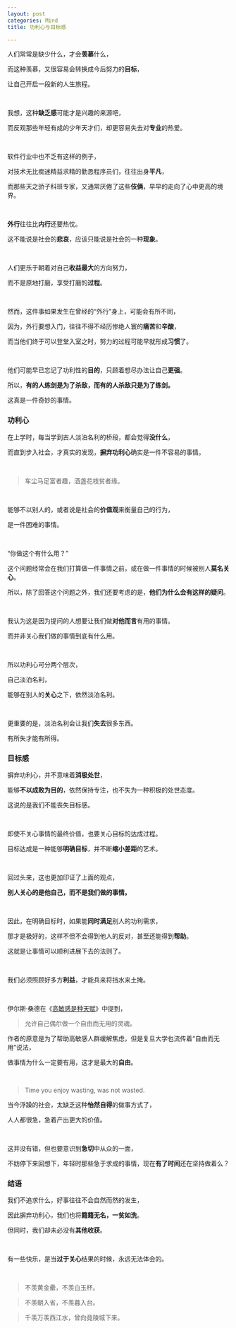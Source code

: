 ```yaml
---
layout: post
categories: Mind
title: 功利心与目标感

---
```


人们常常是缺少什么，才会**羡慕**什么，

而这种羡慕，又很容易会转换成今后努力的**目标**，

让自己开启一段新的人生旅程。

<br/>

我想，这种**缺乏感**可能才是兴趣的来源吧，

而反观那些年轻有成的少年天才们，却更容易失去对**专业**的热爱。

<br/>

软件行业中也不乏有这样的例子，

对技术无比痴迷精益求精的勤恳程序员们，往往出身**平凡**，

而那些天之骄子科班专家，又通常厌倦了这些**伎俩**，早早的走向了心中更高的境界。

<br/>

**外行**往往比**内行**还要热忱。

这不能说是社会的**悲哀**，应该只能说是社会的一种**现象**。

<br/>

人们更乐于朝着对自己**收益最大**的方向努力，

而不是原地打磨，享受打磨的**过程**。

<br/>

然而，这件事如果发生在曾经的“外行”身上，可能会有所不同，

因为，外行要想入门，往往不得不经历惨绝人寰的**痛苦**和**辛酸**，

而当他们终于可以登堂入室之时，努力的过程可能早就形成**习惯**了。

<br/>

他们可能早已忘记了功利性的**目的**，只顾着想尽办法让自己**更强**。

所以，**有的人练剑是为了杀敌，而有的人杀敌只是为了练剑。**

这真是一件奇妙的事情。

### 功利心

在上学时，每当学到古人淡泊名利的桥段，都会觉得**没什么**，

而直到步入社会，才真实的发现，**摒弃功利心**确实是一件不容易的事情。

<br/>

> 车尘马足富者趣，酒盏花枝贫者缘。

<br/>

能够不以别人的，或者说是社会的**价值观**来衡量自己的行为，

是一件困难的事情。

<br/>

“你做这个有什么用？”

这个问题经常会在我们打算做一件事情之前，或在做一件事情的时候被别人**莫名关心**。

所以，除了回答这个问题之外，我们还要考虑的是，**他们为什么会有这样的疑问**。

<br/>

我认为这是因为提问的人想要让我们做**对他而言**有用的事情。

而并非关心我们做的事情到底有什么用。

<br/>

所以功利心可分两个层次，

自己淡泊名利，

能够在别人的**关心**之下，依然淡泊名利。

<br/>

更重要的是，淡泊名利会让我们**失去**很多东西。

有所失才能有所得。

### 目标感

摒弃功利心，并不意味着**消极处世**，

能够**不以成败为目的**，依然保持专注，也不失为一种积极的处世态度。

这说的是我们不能丧失目标感。

<br/>

即使不关心事情的最终价值，也要关心目标的达成过程。

目标达成是一种能够**明确目标**，并不断**缩小差距**的艺术。

<br/>

回过头来，这也更加印证了上面的观点，

**别人关心的是他自己，而不是我们做的事情。**

<br/>

因此，在明确目标时，如果能**同时满足**别人的功利需求，

那才是极好的，这样不但不会得到他人的反对，甚至还能得到**帮助**。

这就是让事情可以顺利进展下去的法则了。

<br/>

我们必须照顾好多方**利益**，才能兵来将挡水来土掩。

<br/>

伊尔斯‧桑德在《[高敏感是种天赋](https://book.douban.com/subject/27125070/)》中提到，

> 允许自己偶尔做一个自由而无用的灵魂。

作者的原意是为了帮助高敏感人群缓解焦虑，但是复旦大学也流传着“自由而无用”说法，

做事情为什么一定要有用，这才是最大的**自由**。

<br/>

> Time you enjoy wasting, was not wasted.

当今浮躁的社会，太缺乏这种**怡然自得**的做事方式了，

人人都很急，急着产出更大的价值。

<br/>

这并没有错，但也要意识到**急切**中从众的一面，

不妨停下来回想下，年轻时那些急于求成的事情，现在**有了时间**还在坚持做着么？

### 结语

我们不追求什么，好事往往不会自然而然的发生，

因此摒弃功利心，我们也将**籍籍无名，一贫如洗**。

但同时，我们却未必没有**其他收获**。

<br/>

有一些快乐，是当**过于关心**结果的时候，永远无法体会的。

<br/>

> 不羡黄金罍，不羡白玉杯。

> 不羡朝入省，不羡暮入台。

> 千羡万羡西江水，曾向竟陵城下来。
